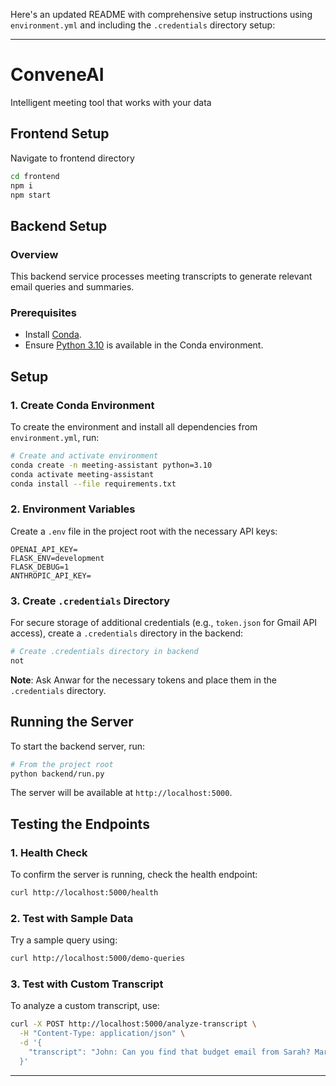 Here's an updated README with comprehensive setup instructions using `environment.yml` and including the `.credentials` directory setup:



---

# ConveneAI  
Intelligent meeting tool that works with your data 

## Frontend Setup

Navigate to frontend directory
```bash
cd frontend
npm i
npm start
```

## Backend Setup

### Overview  
This backend service processes meeting transcripts to generate relevant email queries and summaries.

### Prerequisites

- Install [Conda](https://docs.conda.io/projects/conda/en/latest/user-guide/install/index.html).
- Ensure [Python 3.10](https://www.python.org/downloads/) is available in the Conda environment.

## Setup

### 1. Create Conda Environment

To create the environment and install all dependencies from `environment.yml`, run:

```bash
# Create and activate environment
conda create -n meeting-assistant python=3.10
conda activate meeting-assistant
conda install --file requirements.txt
```

### 2. Environment Variables

Create a `.env` file in the project root with the necessary API keys:

```env
OPENAI_API_KEY=
FLASK_ENV=development
FLASK_DEBUG=1
ANTHROPIC_API_KEY=
```

### 3. Create `.credentials` Directory

For secure storage of additional credentials (e.g., `token.json` for Gmail API access), create a `.credentials` directory in the backend:

```bash
# Create .credentials directory in backend
not
```

**Note**: Ask Anwar for the necessary tokens and place them in the `.credentials` directory.

## Running the Server

To start the backend server, run:

```bash
# From the project root
python backend/run.py
```

The server will be available at `http://localhost:5000`.

## Testing the Endpoints

### 1. Health Check

To confirm the server is running, check the health endpoint:

```bash
curl http://localhost:5000/health
```

### 2. Test with Sample Data

Try a sample query using:

```bash
curl http://localhost:5000/demo-queries
```

### 3. Test with Custom Transcript

To analyze a custom transcript, use:

```bash
curl -X POST http://localhost:5000/analyze-transcript \
  -H "Content-Type: application/json" \
  -d '{
    "transcript": "John: Can you find that budget email from Sarah? Mary: The one from last week with the Excel file?"
  }'
```

--- 

